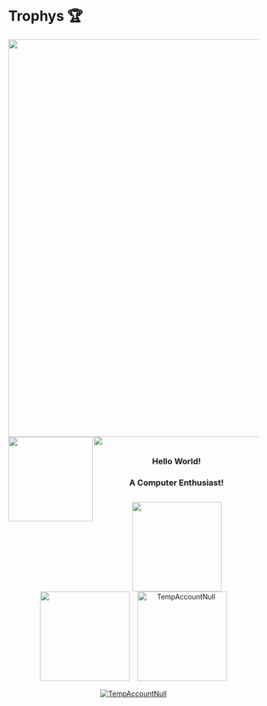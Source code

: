 # Trophys 🏆
  <img width=800 src="https://github-trophies.vercel.app/?username=TempAccountNull&theme=radical&no-frame=true"/>
  <img height="170" align="left" src="https://github-readme-stats.vercel.app/api?username=TempAccountNull&theme=radical&count_private=true&include_all_commits=true" />
  <img src="https://github-readme-stats.vercel.app/api/top-langs/?username=TempAccountNull&theme=radical&layout=compact" />
</div>


<h3 align="center">Hello World!<h3> 
<h3 align="center">A Computer Enthusiast!</h3>
  
## 
  
<div align="center">
  <p>
    <img height="180em" src="https://github-readme-stats.vercel.app/api?username=TempAccountNull&show_icons=true&theme=radical&include_all_commits=true&count_private=true" />
    <br/>
    <img height="180em" src="https://github-readme-stats.vercel.app/api/top-langs/?username=TempAccountNull&layout=compact&langs_count=8&theme=radical&count_private=true" />
    &nbsp;&nbsp;
    <img height="180em" src="https://github-readme-streak-stats.herokuapp.com/?user=TempAccountNull&layout=compact&theme=radical" alt="TempAccountNull" /> 
  </p>
    
  <p> 
    <a href="https://github.com/ryo-ma/github-profile-trophy">
      <img src="https://github-profile-trophy.vercel.app/?username=TempAccountNull&theme=radical&margin-w=15&margin-h=15" alt="TempAccountNull" />
    </a>
  </p>
</div> 

